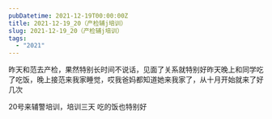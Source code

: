 ```yaml
---
pubDatetime: 2021-12-19T00:00:00Z
title: 2021-12-19_20（产检辅j培训）
slug: 2021-12-19_20（产检辅j培训）
tags:
  - "2021"
---
```


昨天和范去产检，果然特别长时间不说话，见面了关系就特别好昨天晚上和同学吃了吃饭，晚上接范来我家睡觉，哎我爸妈都知道她来我家了，从十月开始就来了好几次

20号来辅警培训，培训三天
吃的饭也特别好
